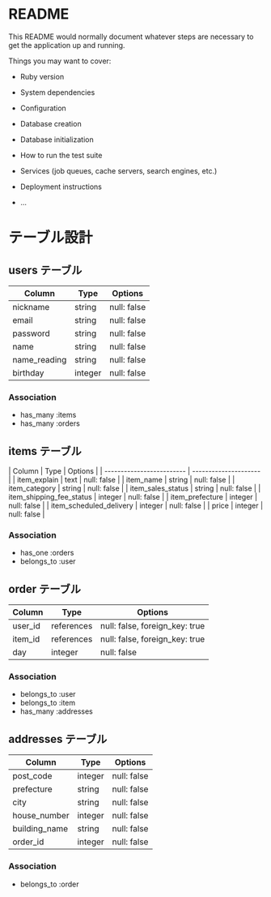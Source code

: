 # README

This README would normally document whatever steps are necessary to get the
application up and running.

Things you may want to cover:

* Ruby version

* System dependencies

* Configuration

* Database creation

* Database initialization

* How to run the test suite

* Services (job queues, cache servers, search engines, etc.)

* Deployment instructions

* ...

# テーブル設計

## users テーブル

| Column       | Type    | Options     |
| ------------ | ------- | ----------- |
| nickname     | string  | null: false |
| email        | string  | null: false |
| password     | string  | null: false |
| name         | string  | null: false |
| name_reading | string  | null: false |
| birthday     | integer | null: false |

### Association

- has_many :items
- has_many :orders

## items テーブル

| Column                    | Type    | Options     |
| ------------------------- | --------------------- | 
| item_explain              | text    | null: false |
| item_name                 | string  | null: false |
| item_category             | string  | null: false |
| item_sales_status         | string  | null: false |
| item_shipping_fee_status  | integer | null: false |
| item_prefecture           | integer | null: false |
| item_scheduled_delivery   | integer | null: false |
| price                     | integer | null: false |


### Association
- has_one :orders
- belongs_to :user

## order テーブル

| Column    | Type       | Options                        |
| --------- | ---------- | ------------------------------ |
| user_id   | references | null: false, foreign_key: true |
| item_id   | references | null: false, foreign_key: true |
| day       | integer    | null: false                    |

### Association

- belongs_to :user
- belongs_to :item
- has_many :addresses

## addresses テーブル

| Column        | Type    | Options     |
| ------------- | ------- | ----------- |
| post_code     | integer | null: false |
| prefecture    | string  | null: false |
| city          | string  | null: false |
| house_number  | integer | null: false |
| building_name | string  | null: false |
| order_id      | integer | null: false |

### Association

- belongs_to :order